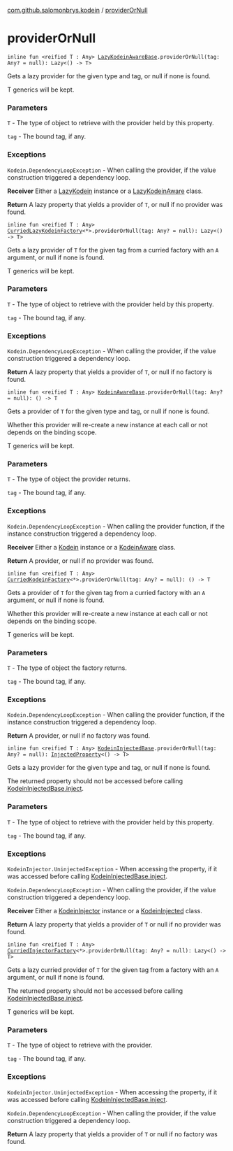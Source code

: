 [com.github.salomonbrys.kodein](index.md) / [providerOrNull](.)

# providerOrNull

`inline fun <reified T : Any> `[`LazyKodeinAwareBase`](-lazy-kodein-aware-base/index.md)`.providerOrNull(tag: Any? = null): Lazy<() -> T>`

Gets a lazy provider for the given type and tag, or null if none is found.

T generics will be kept.

### Parameters

`T` - The type of object to retrieve with the provider held by this property.

`tag` - The bound tag, if any.

### Exceptions

`Kodein.DependencyLoopException` - When calling the provider, if the value construction triggered a dependency loop.

**Receiver**
Either a [LazyKodein](-lazy-kodein/index.md) instance or a [LazyKodeinAware](-lazy-kodein-aware.md) class.

**Return**
A lazy property that yields a provider of `T`, or null if no provider was found.

`inline fun <reified T : Any> `[`CurriedLazyKodeinFactory`](-curried-lazy-kodein-factory/index.md)`<*>.providerOrNull(tag: Any? = null): Lazy<() -> T>`

Gets a lazy provider of `T` for the given tag from a curried factory with an `A` argument, or null if none is found.

T generics will be kept.

### Parameters

`T` - The type of object to retrieve with the provider held by this property.

`tag` - The bound tag, if any.

### Exceptions

`Kodein.DependencyLoopException` - When calling the provider, if the value construction triggered a dependency loop.

**Return**
A lazy property that yields a provider of `T`, or null if no factory is found.

`inline fun <reified T : Any> `[`KodeinAwareBase`](-kodein-aware-base/index.md)`.providerOrNull(tag: Any? = null): () -> T`

Gets a provider of `T` for the given type and tag, or null if none is found.

Whether this provider will re-create a new instance at each call or not depends on the binding scope.

T generics will be kept.

### Parameters

`T` - The type of object the provider returns.

`tag` - The bound tag, if any.

### Exceptions

`Kodein.DependencyLoopException` - When calling the provider function, if the instance construction triggered a dependency loop.

**Receiver**
Either a [Kodein](-kodein/index.md) instance or a [KodeinAware](-kodein-aware.md) class.

**Return**
A provider, or null if no provider was found.

`inline fun <reified T : Any> `[`CurriedKodeinFactory`](-curried-kodein-factory/index.md)`<*>.providerOrNull(tag: Any? = null): () -> T`

Gets a provider of `T` for the given tag from a curried factory with an `A` argument, or null if none is found.

Whether this provider will re-create a new instance at each call or not depends on the binding scope.

T generics will be kept.

### Parameters

`T` - The type of object the factory returns.

`tag` - The bound tag, if any.

### Exceptions

`Kodein.DependencyLoopException` - When calling the provider function, if the instance construction triggered a dependency loop.

**Return**
A provider, or null if no factory was found.

`inline fun <reified T : Any> `[`KodeinInjectedBase`](-kodein-injected-base/index.md)`.providerOrNull(tag: Any? = null): `[`InjectedProperty`](-injected-property/index.md)`<() -> T>`

Gets a lazy provider for the given type and tag, or null if none is found.

The returned property should not be accessed before calling [KodeinInjectedBase.inject](-kodein-injected-base/inject.md).

### Parameters

`T` - The type of object to retrieve with the provider held by this property.

`tag` - The bound tag, if any.

### Exceptions

`KodeinInjector.UninjectedException` - When accessing the property, if it was accessed before calling [KodeinInjectedBase.inject](-kodein-injected-base/inject.md).

`Kodein.DependencyLoopException` - When calling the provider, if the value construction triggered a dependency loop.

**Receiver**
Either a [KodeinInjector](-kodein-injector/index.md) instance or a [KodeinInjected](-kodein-injected.md) class.

**Return**
A lazy property that yields a provider of `T` or null if no provider was found.

`inline fun <reified T : Any> `[`CurriedInjectorFactory`](-curried-injector-factory/index.md)`<*>.providerOrNull(tag: Any? = null): Lazy<() -> T>`

Gets a lazy curried provider of `T` for the given tag from a factory with an `A` argument, or null if none is found.

The returned property should not be accessed before calling [KodeinInjectedBase.inject](-kodein-injected-base/inject.md).

T generics will be kept.

### Parameters

`T` - The type of object to retrieve with the provider.

`tag` - The bound tag, if any.

### Exceptions

`KodeinInjector.UninjectedException` - When accessing the property, if it was accessed before calling [KodeinInjectedBase.inject](-kodein-injected-base/inject.md).

`Kodein.DependencyLoopException` - When calling the provider, if the value construction triggered a dependency loop.

**Return**
A lazy property that yields a provider of `T` or null if no factory was found.


